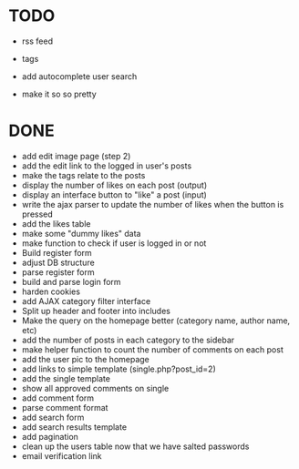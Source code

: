 TODO
====




* rss feed

* tags


* add autocomplete user search

* make it so so pretty




DONE
====
* add edit image page (step 2)
* add the edit link to the logged in user's posts
* make the tags relate to the posts
* display the number of likes on each post (output)
* display an interface button to "like" a post (input)
* write the ajax parser to update the number of likes when the button is pressed
* add the likes table
* make some "dummy likes" data
* make function to check if user is logged in or not
* Build register form
* adjust DB structure
* parse register form
* build and parse login form
* harden cookies
* add AJAX category filter interface
* Split up header and footer into includes
* Make the query on the homepage better (category name, author name, etc)
* add the number of posts in each category to the sidebar
* make helper function to count the number of comments on each post  
* add the user pic to the homepage
* add links to simple template (single.php?post_id=2)
* add the single template
* show all approved comments on single
* add comment form
* parse comment format
* add search form
* add search results template
* add pagination
* clean up the users table now that we have salted passwords
* email verification link
